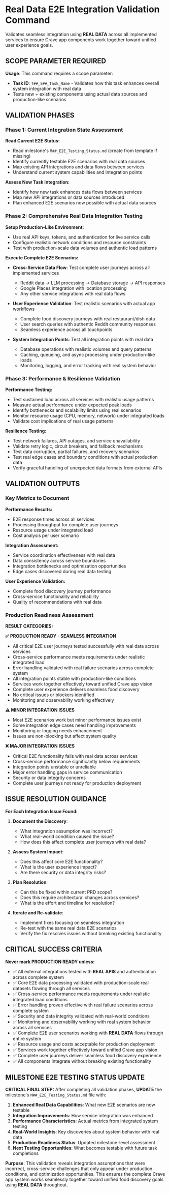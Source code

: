 # Real Data E2E Integration Validation Command

Validates seamless integration using **REAL DATA** across all implemented services to ensure Crave app components work together toward unified user experience goals.

## SCOPE PARAMETER REQUIRED

**Usage**: This command requires a scope parameter: 
- **Task ID**: `T##_S##_Task_Name` - Validates how this task enhances overall system integration with real data
- Tests new + existing components using actual data sources and production-like scenarios

## VALIDATION PHASES

### Phase 1: Current Integration State Assessment

**Read Current E2E Status:**
- Read milestone's `M##_E2E_Testing_Status.md` (create from template if missing)
- Identify currently testable E2E scenarios with real data sources
- Map existing API integrations and data flows between services
- Understand current system capabilities and integration points

**Assess New Task Integration:**
- Identify how new task enhances data flows between services
- Map new API integrations or data sources introduced
- Plan enhanced E2E scenarios now possible with actual data sources

### Phase 2: Comprehensive Real Data Integration Testing

**Setup Production-Like Environment:**
- Use real API keys, tokens, and authentication for live service calls
- Configure realistic network conditions and resource constraints
- Test with production-scale data volumes and authentic load patterns

**Execute Complete E2E Scenarios:**
- **Cross-Service Data Flow**: Test complete user journeys across all implemented services
  - Reddit data → LLM processing → Database storage → API responses
  - Google Places integration with location processing
  - Any other service integrations with real data flows

- **User Experience Validation**: Test realistic scenarios with actual app workflows
  - Complete food discovery journeys with real restaurant/dish data
  - User search queries with authentic Reddit community responses
  - Seamless experience across all touchpoints

- **System Integration Points**: Test all integration points with real data
  - Database operations with realistic volumes and query patterns
  - Caching, queueing, and async processing under production-like loads
  - Monitoring, logging, and error tracking with real system behavior

### Phase 3: Performance & Resilience Validation

**Performance Testing:**
- Test sustained load across all services with realistic usage patterns
- Measure actual performance under expected peak loads
- Identify bottlenecks and scalability limits using real scenarios
- Monitor resource usage (CPU, memory, network) under integrated loads
- Validate cost implications of real usage patterns

**Resilience Testing:**
- Test network failures, API outages, and service unavailability
- Validate retry logic, circuit breakers, and fallback mechanisms
- Test data corruption, partial failures, and recovery scenarios
- Test real edge cases and boundary conditions with actual production data
- Verify graceful handling of unexpected data formats from external APIs

## VALIDATION OUTPUTS

### Key Metrics to Document

**Performance Results:**
- E2E response times across all services
- Processing throughput for complete user journeys
- Resource usage under integrated load
- Cost analysis per user scenario

**Integration Assessment:**
- Service coordination effectiveness with real data
- Data consistency across service boundaries
- Integration bottlenecks and optimization opportunities
- Edge cases discovered during real data testing

**User Experience Validation:**
- Complete food discovery journey performance
- Cross-service functionality and reliability
- Quality of recommendations with real data

### Production Readiness Assessment

**RESULT CATEGORIES:**

**✅ PRODUCTION READY - SEAMLESS INTEGRATION**
- All critical E2E user journeys tested successfully with real data across services
- Cross-service performance meets requirements under realistic integrated load
- Error handling validated with real failure scenarios across complete system
- All integration points stable with production-like conditions
- Services work together effectively toward unified Crave app vision
- Complete user experience delivers seamless food discovery
- No critical issues or blockers identified
- Monitoring and observability working effectively

**⚠️ MINOR INTEGRATION ISSUES**
- Most E2E scenarios work but minor performance issues exist
- Some integration edge cases need handling improvements
- Monitoring or logging needs enhancement
- Issues are non-blocking but affect system quality

**❌ MAJOR INTEGRATION ISSUES**
- Critical E2E functionality fails with real data across services
- Cross-service performance significantly below requirements
- Integration points unstable or unreliable
- Major error handling gaps in service communication
- Security or data integrity concerns
- Complete user journeys not ready for production deployment

## ISSUE RESOLUTION GUIDANCE

**For Each Integration Issue Found:**

1. **Document the Discovery**:
   - What integration assumption was incorrect?
   - What real-world condition caused the issue?
   - How does this affect complete user journeys with real data?

2. **Assess System Impact**:
   - Does this affect core E2E functionality?
   - What is the user experience impact?
   - Are there security or data integrity risks?

3. **Plan Resolution**:
   - Can this be fixed within current PRD scope?
   - Does this require architectural changes across services?
   - What is the effort and timeline for resolution?

4. **Iterate and Re-validate**:
   - Implement fixes focusing on seamless integration
   - Re-test with the same real data E2E scenarios
   - Verify the fix resolves issues without breaking existing functionality

## CRITICAL SUCCESS CRITERIA

**Never mark PRODUCTION READY unless:**
- ✅ All external integrations tested with **REAL APIS** and authentication across complete system
- ✅ Core E2E data processing validated with production-scale real datasets flowing through all services
- ✅ Cross-service performance meets requirements under realistic integrated load conditions
- ✅ Error handling proven effective with real failure scenarios across complete system
- ✅ Security and data integrity validated with real-world conditions
- ✅ Monitoring and observability working with real system behavior across all services
- ✅ Complete E2E user scenarios working with **REAL DATA** flows through entire system
- ✅ Resource usage and costs acceptable for production deployment
- ✅ Services work together effectively toward unified Crave app vision
- ✅ Complete user journeys deliver seamless food discovery experience
- ✅ All components integrate without breaking existing functionality

## MILESTONE E2E TESTING STATUS UPDATE

**CRITICAL FINAL STEP:**
After completing all validation phases, **UPDATE** the milestone's `M##_E2E_Testing_Status.md` file with:

1. **Enhanced Real Data Capabilities**: What new E2E scenarios are now testable
2. **Integration Improvements**: How service integration was enhanced  
3. **Performance Characteristics**: Actual metrics from integrated system testing
4. **Real-World Insights**: Key discoveries about system behavior with real data
5. **Production Readiness Status**: Updated milestone-level assessment
6. **Next Testing Opportunities**: What becomes testable with future task completions

**Purpose**: This validation reveals integration assumptions that were incorrect, cross-service challenges that only appear under production conditions, and optimization opportunities. This ensures the complete Crave app system works seamlessly together toward unified food discovery goals using **REAL DATA** throughout.